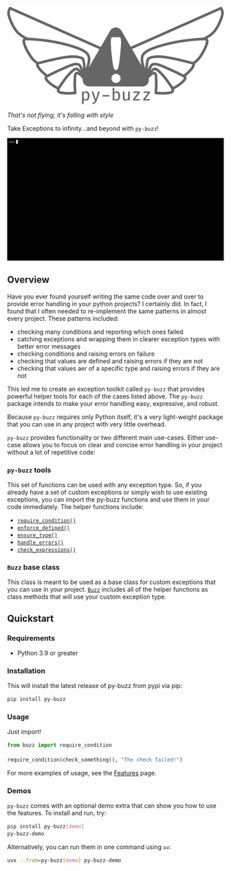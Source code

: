 ![py-buzz-logo](images/buzz-logo-text.png)

_That's not flying, it's falling with style_

Take Exceptions to infinity...and beyond with `py-buzz`!

![py-buzz-demo](images/py-buzz.gif)


## Overview

Have you ever found yourself writing the same code over and over to provide error handling in your python projects? I
certainly did. In fact, I found that I often needed to re-implement the same patterns in almost every project. These
patterns included:

* checking many conditions and reporting which ones failed
* catching exceptions and wrapping them in clearer exception types with better error messages
* checking conditions and raising errors on failure
* checking that values are defined and raising errors if they are not
* checking that values aer of a specific type and raising errors if they are not

This led me to create an exception toolkit called `py-buzz` that provides powerful helper tools for each of the cases
listed above. The `py-buzz` package intends to make your error handling easy, expressive, and robust.

Because `py-buzz` requires only Python itself, it's a very light-weight package that you can use in any project with
very little overhead.

`py-buzz` provides functionality or two different main use-cases. Either use-case allows you to focus on clear and
concise error handling in your project without a lot of repetitive code:


### `py-buzz` tools

This set of functions can be used with any exception type. So, if you already have a set of custom exceptions or simply
wish to use existing exceptions, you can import the py-buzz functions and use them in your code immediately. The helper
functions include:

- [`require_condition()`](features#raise-exception-on-condition-failure)
- [`enforce_defined()`](features#raise-exception-if-value-is-not-defined)
- [`ensure_type()`](features#raise-exception-if-value-is-wrong-type)
- [`handle_errors()`](features#exception-handling-context-manager)
- [`check_expressions()`](features#expression-checking-context-manager)


### `Buzz` base class

This class is meant to be used as a base class for custom exceptions that you can use in your project.
[`Buzz`](features#the-buzz-base-class) includes all of the helper functions as class methods that will use your custom
exception type.


## Quickstart

### Requirements

* Python 3.9 or greater


### Installation

This will install the latest release of py-buzz from pypi via pip:

```bash
pip install py-buzz
```


### Usage

Just import!

```python
from buzz import require_condition

require_condition(check_something(), "The check failed!")
```

For more examples of usage, see the [Features](features.md) page.


### Demos

`py-buzz` comes with an optional demo extra that can show you how to use the features. To install and run, try:

```bash
pip install py-buzz[demo]
py-buzz-demo
```

Alternatively, you can run them in one command using `uv`:

```bash
uvx --from=py-buzz[demo] py-buzz-demo
```
